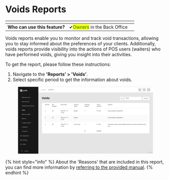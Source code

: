 # Voids Reports

<table data-card-size="large" data-view="cards" data-full-width="true"><thead><tr><th></th><th></th><th></th></tr></thead><tbody><tr><td><strong>Who can use this feature?</strong></td><td><span data-gb-custom-inline data-tag="emoji" data-code="2714">✔</span><mark style="color:green;">Owners</mark> in the Back Office</td><td></td></tr></tbody></table>

Voids reports enable you to monitor and track void transactions, allowing you to stay informed about the preferences of your clients. Additionally, voids reports provide visibility into the actions of POS users (waiters) who have performed voids, giving you insight into their activities.

To get the report, please follow these instructions:

1. Navigate to the **'Reports' > 'Voids'**.
2. Select specific period to get the information about voids.

<figure><img src="../.gitbook/assets/voids.jpg" alt=""><figcaption></figcaption></figure>

{% hint style="info" %}
About the 'Reasons' that are included in this report, you can find more information by [referring to the provided manual](../general/reason/create-a-reason-bo.md).
{% endhint %}
